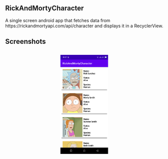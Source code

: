 <h2 align="left">RickAndMortyCharacter</h2>
A single screen android app that fetches data from https://rickandmortyapi.com/api/character and displays it in a RecyclerView.

<h2 align="left">Screenshots</h2>
<h4 align="center">
<img src="/screenshots/rick_morty_character.png" width="30%" vspace="10" hspace="10">
